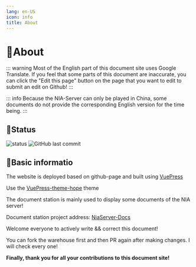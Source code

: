 ```yaml
---
lang: en-US
icon: info
title: About
---
```


# 📜About

::: warning Most of the English part of this document site uses Google Translate. If you feel that some parts of this document are inaccurate, you can click the "Edit this page" button on the page that you want to edit to submit an edit on Github!
:::

::: info Because the NIA-Server can only be played in China, some documents do not provide the corresponding English version for the time being.
:::



## 📇Status

![status](https://img.shields.io/github/actions/workflow/status/NIANIANKNIA/NiaServer-Docs/deploy-docs.yml?style=for-the-badge)
![GitHub last commit](https://img.shields.io/github/last-commit/NIANIANKNIA/NiaServer-Docs?style=for-the-badge)

## 🧵Basic informatio

The website is deployed based on github-page and built using [VuePress](https://v2.vuepress.vuejs.org/)

Use the [VuePress-theme-hope](https://theme-hope.vuejs.press/) theme

The document station is mainly used to display some documents of the NIA server!

Document station project address: [NiaServer-Docs](https://github.com/NIANIANKNIA/NiaServer-Docs)

Welcome everyone to actively write && correct this document!

You can fork the warehouse first and then PR again after making changes. I will check every one!

**Finally, thank you for all your contributions to this document site!**
